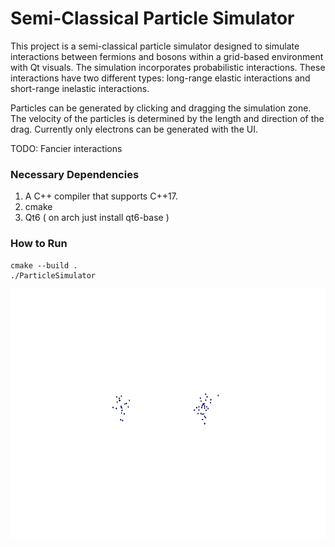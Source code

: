 # Semi-Classical Particle Simulator 
This project is a semi-classical particle simulator designed to simulate interactions between fermions and bosons within a grid-based environment with Qt visuals. The simulation incorporates probabilistic interactions. These interactions have two different types: long-range elastic interactions and short-range inelastic interactions.
 
Particles can be generated by clicking and dragging the simulation zone. The velocity of the particles is determined by the length and direction of the drag. Currently only electrons can be generated with the UI.

TODO: Fancier interactions

### Necessary Dependencies
1. A C++ compiler that supports C++17.
2. cmake
3. Qt6 ( on arch just install qt6-base )

### How to Run
```
cmake --build .
./ParticleSimulator
```

<p align="center">
  <img height="400" src="https://raw.githubusercontent.com/NailoTB/particle_collider/main/figures/basic_collision.gif">
</p>
